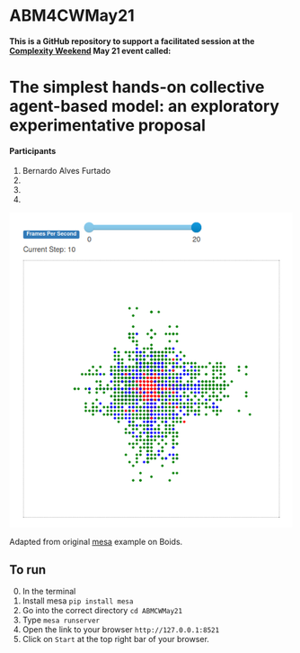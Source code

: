 # ABM4CWMay21

#### This is a GitHub repository to support a facilitated session at the [Complexity Weekend](http://www.complexityweekend.com) May 21 event called:

# The simplest hands-on collective agent-based model: an exploratory experimentative proposal

#### Participants

1. Bernardo Alves Furtado
2. 
3. 
4. 

![alt text](ABM4CWMay21/ABM4CWMay21/Cover.png)

Adapted from original 
[mesa](https://github.com/projectmesa/mesa-examples/tree/master/examples/Flockers) example on Boids.

## To run

0. In the terminal
1. Install mesa `pip install mesa`
1. Go into the correct directory `cd ABMCWMay21`
2. Type `mesa runserver`
3. Open the link to your browser `http://127.0.0.1:8521`
4. Click on `Start` at the top right bar of your browser.

